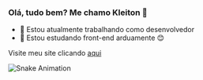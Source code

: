 ### Olá, tudo bem? Me chamo Kleiton 👋

- 🔭 Estou atualmente trabalhando como desenvolvedor
- 🌱 Estou estudando front-end arduamente 😊

Visite meu site clicando [aqui](chuvacaindo.com.br)

![Snake Animation](https://github.com/kleitong1/kleitong1/blob/output/github-contribution-grid-snake.svg)
